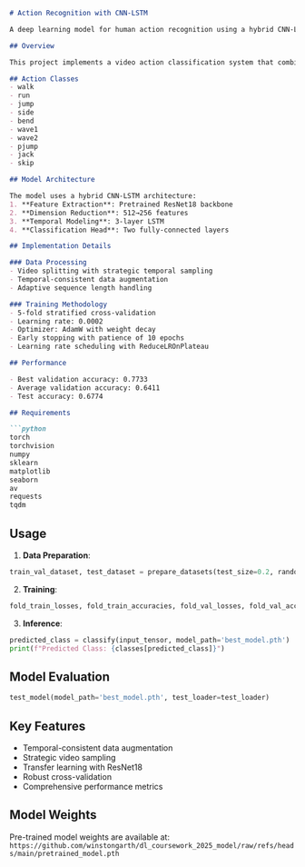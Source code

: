 ```markdown
# Action Recognition with CNN-LSTM

A deep learning model for human action recognition using a hybrid CNN-LSTM architecture on the Weizmann dataset.

## Overview

This project implements a video action classification system that combines convolutional neural networks (CNN) for spatial feature extraction with long short-term memory networks (LSTM) for temporal sequence modeling. The model is trained on the Weizmann dataset, which contains 10 different human action classes.

## Action Classes
- walk
- run
- jump
- side
- bend
- wave1
- wave2
- pjump
- jack
- skip

## Model Architecture

The model uses a hybrid CNN-LSTM architecture:
1. **Feature Extraction**: Pretrained ResNet18 backbone
2. **Dimension Reduction**: 512→256 features
3. **Temporal Modeling**: 3-layer LSTM
4. **Classification Head**: Two fully-connected layers

## Implementation Details

### Data Processing
- Video splitting with strategic temporal sampling
- Temporal-consistent data augmentation
- Adaptive sequence length handling

### Training Methodology
- 5-fold stratified cross-validation
- Learning rate: 0.0002
- Optimizer: AdamW with weight decay
- Early stopping with patience of 10 epochs
- Learning rate scheduling with ReduceLROnPlateau

## Performance

- Best validation accuracy: 0.7733
- Average validation accuracy: 0.6411
- Test accuracy: 0.6774

## Requirements

```python
torch
torchvision
numpy
sklearn
matplotlib
seaborn
av
requests
tqdm
```

## Usage

1. **Data Preparation**:
```python
train_val_dataset, test_dataset = prepare_datasets(test_size=0.2, random_state=42)
```

2. **Training**:
```python
fold_train_losses, fold_train_accuracies, fold_val_losses, fold_val_accuracies, data_loaders = train_with_cross_validation(train_model=True)
```

3. **Inference**:
```python
predicted_class = classify(input_tensor, model_path='best_model.pth')
print(f"Predicted Class: {classes[predicted_class]}")
```

## Model Evaluation

```python
test_model(model_path='best_model.pth', test_loader=test_loader)
```

## Key Features

- Temporal-consistent data augmentation
- Strategic video sampling
- Transfer learning with ResNet18
- Robust cross-validation
- Comprehensive performance metrics

## Model Weights

Pre-trained model weights are available at:
`https://github.com/winstongarth/dl_coursework_2025_model/raw/refs/heads/main/pretrained_model.pth`
